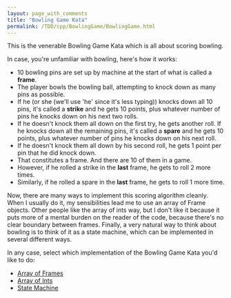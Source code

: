 ```yaml
---
layout: page_with_comments
title: "Bowling Game Kata"
permalink: /TDD/cpp/BowlingGame/BowlingGame.html
---
```


This is the venerable Bowling Game Kata which is all about scoring bowling.

In case, you're unfamiliar with bowling, here's how it works:
- 10 bowling pins are set up by machine at the start of what is called a **frame**.
- The player bowls the bowling ball, attempting to knock down as many pins as possible.
- If he (or she (we'll use 'he' since it's less typing)) knocks down all 10 pins, it's called a **strike** and he gets 10 points, plus whatever number of pins he knocks down on his next two rolls.
- If he doesn't knock them all down on the first try, he gets another roll. If he knocks down all the remaining pins, it's called a **spare** and he gets 10 points, plus whatever number of pins he knocks down on his next roll.
- If he doesn't knock them all down by his second roll, he gets 1 point per pin that he did knock down.
- That constitutes a frame. And there are 10 of them in a game.
- However, if he rolled a strike in the **last** frame, he gets to roll 2 more times.
- Similarly, if he rolled a spare in the **last** frame, he gets to roll 1 more time.


Now, there are many ways to implement this scoring algorithm cleanly. When I usually do it, my sensibilities lead me to use an array of Frame objects.
Other people like the array of ints way, but I don't like it because it puts more of a mental burden on the reader of the code, because there's no clear boundary between frames.
Finally, a very natural way to think about bowling is to think of it as a state machine, which can be implemented in several different ways.


In any case, select which implementation of the Bowling Game Kata you'd like to do:
 - [Array of Frames](ArrayOfFrames/Step1.html)
 - [Array of Ints](ArrayOfInts/Step1.html)
 - [State Machine](StateMachine/Step1.html)
